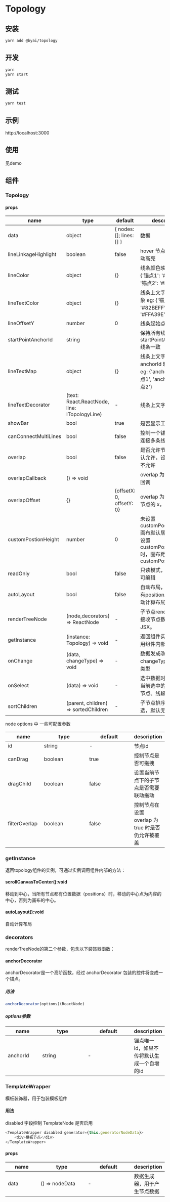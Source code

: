 # Topology

## 安装

```bash
yarn add @byai/topology
```

## 开发

```bash
yarn
yarn start
```

## 测试

```bash
yarn test
```

## 示例

http://localhost:3000


## 使用

见demo

## 组件

### Topology

#### props

<table class="table table-bordered table-striped">
    <thead>
        <tr>
            <th style="width: 100px;">name</th>
            <th style="width: 150px;">type</th>
            <th style="width: 150px;">default</th>
            <th>description</th>
        </tr>
    </thead>
    <tbody>
        <tr>
            <td>data</td>
            <td>object</td>
            <td>{ nodes: []; lines: [] }</td>
            <td>数据</td>
        </tr>
        <tr>
            <td>lineLinkageHighlight</td>
            <td>boolean</td>
            <td>false</td>
            <td>hover 节点线条是否联动高亮</td>
        </tr>
        <tr>
            <td>lineColor</td>
            <td>object</td>
            <td>{}</td>
            <td>线条颜色映射对象 eg: {'锚点1': '#82BEFF', '锚点2': '#FFA39E'}</td>
        </tr>
        <tr>
            <td>lineTextColor</td>
            <td>object</td>
            <td>{}</td>
            <td>线条上文字颜色映射对象 eg: {'锚点1': '#82BEFF', '锚点2': '#FFA39E'}</td>
        </tr>
        <tr>
            <td>lineOffsetY</td>
            <td>number</td>
            <td>0</td>
            <td>线条起始点向上偏移量</td>
        </tr>
        <tr>
            <td>startPointAnchorId</td>
            <td>string</td>
            <td></td>
            <td>保持所有线条起始点与 startPointAnchorId 线条一致</td>
        </tr>
        <tr>
            <td>lineTextMap</td>
            <td>object</td>
            <td>{}</td>
            <td>线条上文字与 anchorId 映射对象 eg: {'anchorId1': '锚点1', 'anchorId2': '锚点2'}</td>
        </tr>
        <tr>
            <td>lineTextDecorator</td>
            <td>(text: React.ReactNode, line: ITopologyLine)</td>
            <td>-</td>
            <td>线条上文字装饰器</td>
        </tr>
        <tr>
            <td>showBar</td>
            <td>bool</td>
            <td>true</td>
            <td>是否显示工具栏</td>
        </tr>
        <tr>
            <td>canConnectMultiLines</td>
            <td>bool</td>
            <td>false</td>
            <td>控制一个锚点是否可以连接多条线</td>
        </tr>
        <tr>
            <td>overlap</td>
            <td>bool</td>
            <td>false</td>
            <td>是否允许节点覆盖，默认允许，设置 true 时不允许</td>
        </tr>
        <tr>
            <td>overlapCallback</td>
            <td>() => void</td>
            <td></td>
            <td>overlap 为 true 时的回调</td>
        </tr>
        <tr>
            <td>overlapOffset</td>
            <td>{}</td>
            <td>{offsetX: 0, offsetY: 0}</td>
            <td>overlap 为 true 时，节点的 x，y 偏移量</td>
        </tr>
        <tr>
            <td>customPostionHeight</td>
            <td>number</td>
            <td>0</td>
            <td>未设置 customPostionHeight 画布默认居中展示，当设置 customPostionHeight 时，画布距离顶部 customPostionHeight</td>
        </tr>
        <tr>
            <td>readOnly</td>
            <td>bool</td>
            <td>false</td>
            <td>只读模式，为true时不可编辑</td>
        </tr>
        <tr>
            <td>autoLayout</td>
            <td>bool</td>
            <td>false</td>
            <td>自动布局，当数据中没有position属性时将自动计算布局。</td>
        </tr>
        <tr>
            <td>renderTreeNode</td>
            <td>(node,decorators) => ReactNode</td>
            <td>-</td>
            <td>子节点render方法，接收节点数据，返回JSX。</td>
        </tr>
         <tr>
            <td>getInstance</td>
            <td>(instance: Topology) => void</td>
            <td>-</td>
            <td>返回组件实例，用于调用组件内部的方法。</td>
        </tr>
        <tr>
            <td>onChange</td>
            <td>(data, changeType) => void</td>
            <td>-</td>
            <td>数据发成改变时触发，changeType为改变的类型</td>
        </tr>
        <tr>
            <td>onSelect</td>
            <td>(data) => void</td>
            <td>-</td>
            <td>选中数据时触发，返回当前选中的数据（包含节点、线段）</td>
        </tr>
        <tr>
            <td>sortChildren</td>
            <td>(parent, children) => sortedChildren</td>
            <td>-</td>
            <td>子节点排序回调，可选，默认无。</td>
        </tr>
    </tbody>
</table>

node options 中 一些可配置参数
<table class="table table-bordered table-striped">
    <thead>
        <tr>
            <th style="width: 100px;">name</th>
            <th style="width: 150px;">type</th>
            <th style="width: 150px;">default</th>
            <th>description</th>
        </tr>
    </thead>
    <tr>
        <td>id</td>
        <td>string</td>
        <td>-</td>
        <td>节点id</td>
    </tr>
    <tr>
        <td>canDrag</td>
        <td>boolean</td>
        <td>true</td>
        <td>控制节点是否可拖拽</td>
    </tr>
    <tr>
        <td>dragChild</td>
        <td>boolean</td>
        <td>false</td>
        <td>设置当前节点下的子节点是否需要联动拖动</td>
    </tr>
    <tr>
        <td>filterOverlap</td>
        <td>boolean</td>
        <td>false</td>
        <td>控制节点在设置 overlap 为 true 时是否仍允许被覆盖</td>
    </tr>
</table>

### getInstance

返回topology组件的实例，可通过实例调用组件内部的方法：

#### scrollCanvasToCenter():void

移动到中心，当所有节点都有位置数据（positions）时，移动的中心点为内容的中心，否则为画布的中心。

#### autoLayout():void

自动计算布局

### decorators

renderTreeNode的第二个参数，包含以下装饰器函数：

#### anchorDecorator

anchorDecorator是一个高阶函数，经过 anchorDecorator 包装的控件将变成一个锚点。

##### 用法

```javascript
anchorDecorator(options)(ReactNode)
```

##### options参数
<table class="table table-bordered table-striped">
    <thead>
        <tr>
            <th style="width: 100px;">name</th>
            <th style="width: 150px;">type</th>
            <th style="width: 150px;">default</th>
            <th>description</th>
        </tr>
    </thead>
    <tbody>
        <tr>
            <td>anchorId</td>
            <td>string</td>
            <td>-</td>
            <td>锚点唯一id，如果不传将默认生成一个自增的id</td>
        </tr>
    </tbody>
</table>

### TemplateWrapper

模板装饰器，用于包装模板组件

#### 用法
disabled 字段控制 TemplateNode 是否启用
```javascript
<TemplateWrapper disabled generator={this.generatorNodeData}>
    <div>模板节点</div>
</TemplateWrapper>

```

#### props

<table class="table table-bordered table-striped">
    <thead>
        <tr>
            <th style="width: 100px;">name</th>
            <th style="width: 150px;">type</th>
            <th style="width: 150px;">default</th>
            <th>description</th>
        </tr>
    </thead>
    <tbody>
        <tr>
            <td>data</td>
            <td>() => nodeData</td>
            <td>-</td>
            <td>数据生成器，用于产生节点数据</td>
        </tr>
    </tbody>
</table>
